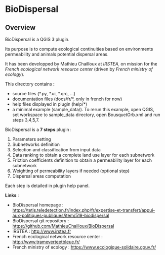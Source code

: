 
# BioDispersal

## Overview

BioDispersal is a QGIS 3 plugin.

Its purpose is to compute ecological continuities based on environments permeability and animals potential dispersal areas.

It has been developped by Mathieu Chailloux at *IRSTEA*, on mission for the *French ecological network resource center* (driven by *French ministry of ecology*).


This directory contains :
 - source files (*.py, *.ui, *.qrc, ...)
 - documentation files (docs/fr/*, only in french for now)
 - help files displayed in plugin (help/*)
 - a minimal example (sample_data/). To rerun this example, open QGIS, set workspace to sample_data directory, open BousquetOrb.xml and run steps 3,4,5,7.
      
BioDispersal is a **7 steps** plugin :
 1. Parameters setting
 2. Subnetworks definition
 3. Selection and classification from input data
 4. Data ranking to obtain a complete land use layer for each subnetwork
 5. Friction coefficients definition to obtain a permeability layer for each subnetwork
 6. Weighting of permeability layers if needed (optional step)
 7. Dispersal areas computation
    
Each step is detailed in plugin help panel.
    
**Links** :
 - BioDispersal homepage : https://tetis.teledetection.fr/index.php/fr/expertise-et-transfert/appui-aux-politiques-publiques/item/519-biodispersal
 - BioDispersal git repository : https://github.com/MathieuChailloux/BioDispersal
 - IRSTEA : http://www.irstea.fr
 - French ecological network resource center : http://www.trameverteetbleue.fr/
 - French ministry of ecology : https://www.ecologique-solidaire.gouv.fr/

